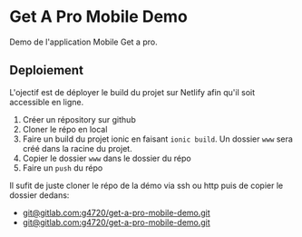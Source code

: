 # Get A Pro Mobile Demo

Demo de l'application Mobile Get a pro.

## Deploiement

L'ojectif est de déployer le build du projet sur Netlify afin qu'il soit accessible en ligne.  

1. Créer un répository sur github
2. Cloner le répo en local
3. Faire un build du projet ionic en faisant `ionic build`. Un dossier `www` sera créé dans la racine du projet.
4. Copier le dossier `www` dans le dossier du répo
5. Faire un ``push`` du répo

Il sufit de juste cloner le répo de la démo via ssh ou http puis de copier le dossier dedans:

* [git@gitlab.com:g4720/get-a-pro-mobile-demo.git](https://gitlab.com/g4720/get-a-pro-mobile-demo.git)
* [git@gitlab.com:g4720/get-a-pro-mobile-demo.git](git@gitlab.com:g4720/get-a-pro-mobile-demo.git)
